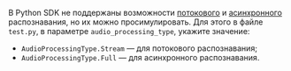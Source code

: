 В Python SDK не поддержаны возможности [потокового](../../speechkit/stt/streaming.md) и [асинхронного](../../speechkit/stt/transcribation.md) распознавания, но их можно просимулировать. Для этого в файле `test.py`, в параметре `audio_processing_type`, укажите значение:

* `AudioProcessingType.Stream` — для потокового распознавания;
* `AudioProcessingType.Full` — для асинхронного распознавания.
